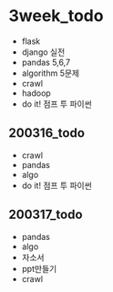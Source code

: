 # 3week_todo

- flask
- django 실전
- pandas 5,6,7
- algorithm 5문제
- crawl
- hadoop
- do it! 점프 투 파이썬

## 200316_todo

- crawl
- pandas
- algo
- do it! 점프 투 파이썬

## 200317_todo

- pandas
- algo
- 자소서
- ppt만들기
- crawl